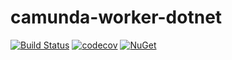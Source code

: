 # camunda-worker-dotnet

[![Build Status](https://travis-ci.org/AMalininHere/camunda-worker-dotnet.svg?branch=master)](https://travis-ci.org/AMalininHere/camunda-worker-dotnet)
[![codecov](https://codecov.io/gh/AMalininHere/camunda-worker-dotnet/branch/master/graph/badge.svg)](https://codecov.io/gh/AMalininHere/camunda-worker-dotnet)
[![NuGet](https://img.shields.io/nuget/v/Camunda.Worker.svg)](https://www.nuget.org/packages/Camunda.Worker)
